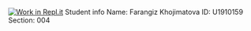 [![Work in Repl.it](https://classroom.github.com/assets/work-in-replit-14baed9a392b3a25080506f3b7b6d57f295ec2978f6f33ec97e36a161684cbe9.svg)](https://classroom.github.com/online_ide?assignment_repo_id=4498422&assignment_repo_type=AssignmentRepo)
Student info
Name: Farangiz Khojimatova
ID: U1910159
Section: 004
